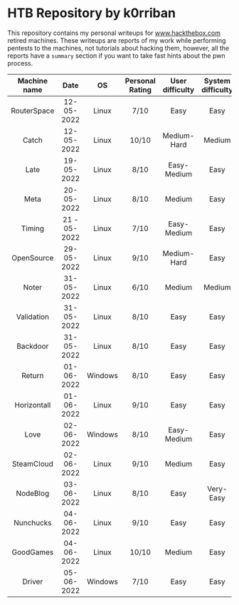 # HTB Repository by k0rriban
This repository contains my personal writeups for www.hackthebox.com retired machines. These writeups are reports of my work while performing pentests to the machines, not tutorials about hacking them, however, all the reports have a `summary` section if you want to take fast hints about the pwn process.

| Machine name | Date | OS | Personal Rating | User difficulty | System difficulty | Retired |
| :-: | :-: | :-: | :-: | :-: | :-: | :-: |
| RouterSpace | 12-05-2022 | Linux | 7/10 | Easy | Easy | No |
| Catch | 12-05-2022 | Linux | 10/10 | Medium-Hard | Medium | No |
| Late | 19-05-2022 | Linux | 8/10 | Easy-Medium | Easy | No |
| Meta | 20-05-2022 | Linux | 8/10 | Medium | Easy | No |
| Timing | 21 - 05-2022 | Linux | 7/10 | Easy-Medium | Easy | Yes |
| OpenSource | 29-05-2022 | Linux | 9/10 | Medium-Hard | Easy | No |
| Noter | 31-05-2022 | Linux | 6/10 | Medium | Medium | No |
| Validation | 31-05-2022 | Linux | 8/10 | Easy | Easy | Yes |
| Backdoor | 31-05-2022 | Linux | 8/10 | Easy | Easy | Yes |
| Return | 01-06-2022 | Windows | 8/10 | Easy | Easy | Yes |
| Horizontall | 01-06-2022 | Linux | 9/10 | Easy | Easy | Yes |
| Love | 02-06-2022 | Windows | 8/10 | Easy-Medium | Easy | Yes |
| SteamCloud | 02-06-2022 | Linux | 9/10 | Medium | Easy | Yes |
| NodeBlog | 03-06-2022 | Linux | 8/10 | Easy | Very-Easy | Yes |
| Nunchucks | 04-06-2022 | Linux | 9/10 | Easy | Easy | Yes |
| GoodGames | 04-06-2022 | Linux | 10/10 | Medium | Easy | Yes |
| Driver | 05-06-2022 | Windows | 7/10 | Easy | Easy | Yes |